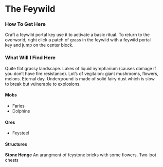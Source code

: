 # The Feywild

### How To Get Here
Craft a feywild portal key use it to activate a basic ritual. To return to the overworld, right click a patch of grass in the feywild 
with a feywild portal key and jump on the center block.

### What Will I Find Here
Quite flat grassy landscape. Lakes of liquid nympharium (causes damage if you don’t have fire resistance). 
Lot’s of vegitaion: giant mushrooms, flowers, melons. Eternal day. Underground is made of solid fairy dust 
which is slow to break but vulnerable to explosions. 

#### Mobs
- Faries
- Dolphins

#### Ores
- Feysteel

#### Structures
**Stone Henge**
An arangment of feystone bricks with some flowers. Two loot chests